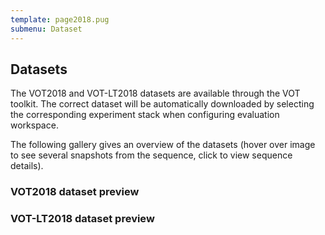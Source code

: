 ```yaml
---
template: page2018.pug
submenu: Dataset
---
```


## Datasets

The VOT2018 and VOT-LT2018 datasets are available through the VOT toolkit. The correct dataset will be automatically downloaded by selecting the corresponding experiment stack when configuring evaluation workspace.

The following gallery gives an overview of the datasets (hover over image to see several snapshots from the sequence, click to view sequence details).

### VOT2018 dataset preview

<div class="gallery" data-votdataset="https://data.votchallenge.net/vot2018/main/description.json" ></div>

### VOT-LT2018 dataset preview

<div class="gallery" data-votdataset="https://data.votchallenge.net/vot2018/longterm/description.json" ></div>

